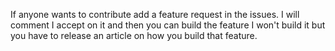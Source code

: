 If anyone wants to contribute add a feature request in the issues. I will comment I accept on it and then you can build the feature I won't build it but you have to release an article on how you build that feature.